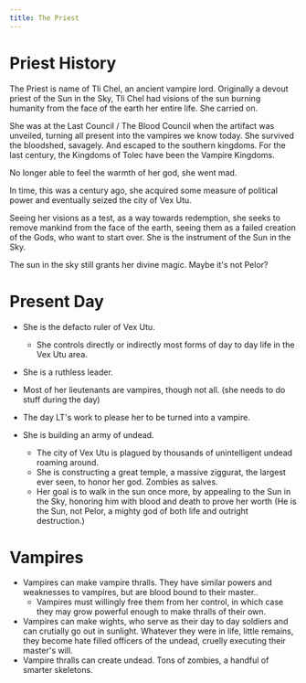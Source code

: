 ```yaml
---
title: The Priest
---
```


# Priest History

The Priest is name of Tli Chel, an ancient vampire lord. Originally a devout priest of the Sun in the Sky, Tli Chel had visions of the sun burning humanity from the face of the earth her entire life. She carried on.

She was at the Last Council / The Blood Council when the artifact was unveiled, turning all present into the vampires we know today. She survived the bloodshed, savagely. And escaped to the southern kingdoms. For the last century, the Kingdoms of Tolec have been the Vampire Kingdoms.

No longer able to feel the warmth of her god, she went mad.

In time, this was a century ago, she acquired some measure of political power and eventually seized the city of Vex Utu.

Seeing her visions as a test, as a way towards redemption, she seeks to remove mankind from the face of the earth, seeing them as a failed creation of the Gods, who want to start over. She is the instrument of the Sun in the Sky. 

The sun in the sky still grants her divine magic. Maybe it's not Pelor?

# Present Day

* She is the defacto ruler of Vex Utu. 
  * She controls directly or indirectly most forms of day to day life in the Vex Utu area.
* She is a ruthless leader. 

* Most of her lieutenants are vampires, though not all. (she needs to do stuff during the day)
* The day LT's work to please her to be turned into a vampire.

* She is building an army of undead. 
  * The city of Vex Utu is plagued by thousands of unintelligent undead roaming around. 
  * She is constructing a great temple, a massive ziggurat, the largest ever seen, to honor her god. Zombies as salves.
  * Her goal is to walk in the sun once more, by appealing to the Sun in the Sky, honoring him with blood and death to prove her worth (He is the Sun, not Pelor, a mighty god of both life and outright destruction.)

# Vampires
* Vampires can make vampire thralls. They have similar powers and weaknesses to vampires, but are blood bound to their master.. 
  * Vampires must willingly free them from her control, in which case they may grow powerful enough to make thralls of their own. 
* Vampires can make wights, who serve as their day to day soldiers and can crutially go out in sunlight. Whatever they were in life, little remains, they become hate filled officers of the undead, cruelly executing their master's will.
* Vampire thralls can create undead. Tons of zombies, a handful of smarter skeletons.